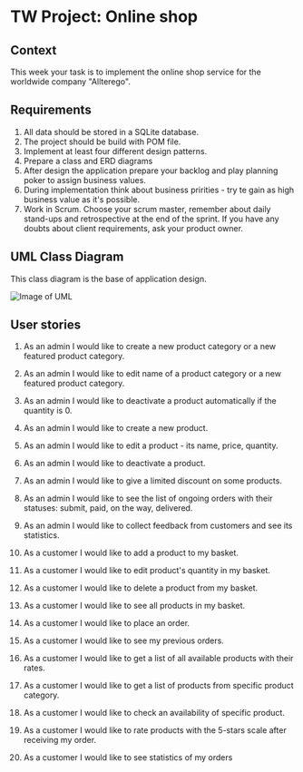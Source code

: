 # __TW Project: Online shop__

## __Context__

This week your task is to implement the online shop service for the worldwide company "Allterego".

## __Requirements__

1. All data should be stored in a SQLite database.
2. The project should be build with POM file.
3. Implement at least four different design patterns.
4. Prepare a class and ERD diagrams
5. After design the application prepare your backlog and play planning poker to assign business values.
6. During implementation think about business pririties - try te gain as high business value as it's possible.
7. Work in Scrum. Choose your scrum master, remember about daily stand-ups and retrospective at the end of the sprint. If you have any doubts about client requirements, ask your product owner.

## __UML Class Diagram__

This class diagram is the base of application design.

![Image of UML](https://codecool.gitlab.io/codecool-curriculum/krk-oop-java/pages/14-java-se-oop-5th-si/media/online_shop_UML.PNG)

## __User stories__

1. As an admin I would like to create a new product category or a new featured product category.

2. As an admin I would like to edit name of a product category or a new featured product category.

3. As an admin I would like to deactivate a product automatically if the quantity is 0.

4. As an admin I would like to create a new product.

5. As an admin I would like to edit a product - its name, price, quantity.

6. As an admin I would like to deactivate a product.

7. As an admin I would like to give a limited discount on some products.

8. As an admin I would like to see the list of ongoing orders with their statuses: submit, paid, on the way, delivered.

9. As an admin I would like to collect feedback from customers and see its statistics.

10. As a customer I would like to add a product to my basket.

11. As a customer I would like to edit product's quantity in my basket.

12. As a customer I would like to delete a product from my basket.

13. As a customer I would like to see all products in my basket.

14. As a customer I would like to place an order.

15. As a customer I would like to see my previous orders.

16. As a customer I would like to get a list of all available products with their rates.

17. As a customer I would like to get a list of products from specific product category.

18. As a customer I would like to check an availability of specific product.

19. As a customer I would like to rate products with the 5-stars scale after receiving my order.

20. As a customer I would like to see statistics of my orders